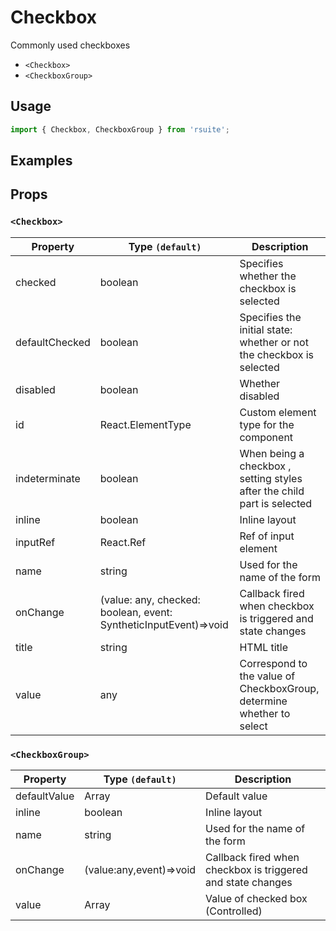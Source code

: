# Checkbox

Commonly used checkboxes

- `<Checkbox>`
- `<CheckboxGroup>`

## Usage

```js
import { Checkbox, CheckboxGroup } from 'rsuite';
```

## Examples

<!--{demo}-->

## Props

### `<Checkbox>`

| Property       | Type `(default)`                                                 | Description                                                             |
| -------------- | ---------------------------------------------------------------- | ----------------------------------------------------------------------- |
| checked        | boolean                                                          | Specifies whether the checkbox is selected                              |
| defaultChecked | boolean                                                          | Specifies the initial state: whether or not the checkbox is selected    |
| disabled       | boolean                                                          | Whether disabled                                                        |
| id             | React.ElementType                                                | Custom element type for the component                                   |
| indeterminate  | boolean                                                          | When being a checkbox , setting styles after the child part is selected |
| inline         | boolean                                                          | Inline layout                                                           |
| inputRef       | React.Ref                                                        | Ref of input element                                                    |
| name           | string                                                           | Used for the name of the form                                           |
| onChange       | (value: any, checked: boolean, event: SyntheticInputEvent)=>void | Callback fired when checkbox is triggered and state changes             |
| title          | string                                                           | HTML title                                                              |
| value          | any                                                              | Correspond to the value of CheckboxGroup, determine whether to select   |

### `<CheckboxGroup>`

| Property     | Type `(default)`        | Description                                                 |
| ------------ | ----------------------- | ----------------------------------------------------------- |
| defaultValue | Array                   | Default value                                               |
| inline       | boolean                 | Inline layout                                               |
| name         | string                  | Used for the name of the form                               |
| onChange     | (value:any,event)=>void | Callback fired when checkbox is triggered and state changes |
| value        | Array                   | Value of checked box (Controlled)                           |

